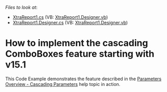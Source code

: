 <!-- default file list -->
*Files to look at*:

* [XtraReport1.cs](./CS/WindowsFormsApplication1/XtraReport1.cs) (VB: [XtraReport1.Designer.vb](./VB/WindowsFormsApplication1/XtraReport1.Designer.vb))
* [XtraReport1.Designer.cs](./CS/WindowsFormsApplication1/XtraReport1.Designer.cs) (VB: [XtraReport1.Designer.vb](./VB/WindowsFormsApplication1/XtraReport1.Designer.vb))
<!-- default file list end -->
# How to implement the cascading ComboBoxes feature starting with v15.1 


This Code Example demonstrates the feature described in the <a href="https://documentation.devexpress.com/XtraReports/CustomDocument9997.aspx">Parameters Overview - Cascading Parameters</a> help topic in action.

<br/>


